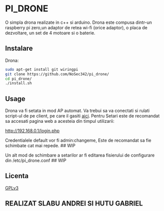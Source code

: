 # PI_DRONE

O simpla drona realizate in c++ si arduino.
Drona este compusa dintr-un raspberry pi zero,un adaptor de retea wi-fi (orice adaptor), 
o placa de dezvoltare, un set de 4 motoare si o baterie.
## Instalare
Drona:
```bash
sudo apt-get install git wiringpi 
git clone https://github.com/NoSec342/pi_drone/
cd pi_drone/ 
./install.sh
```

## Usage
Drona va fi setata in mod AP automat. Va trebui sa va conectati si rulati script-ul de pe client, pe care il gasiti [aici](https://github.com/NoSec342/pi_drone_client/).
Pentru Setari este de recomandat sa accesati pagina web a acesteia din timpul utilizarii:

 http://192.168.0.1/login.php

Credentialele default vor fi admin:changeme, Este de recomandat sa fie schimbate cat mai repede. ## WIP

Un alt mod de schimbare a setarilor ar fi editarea fisierului de configurare din /etc/pi_drone.conf ## WIP 

## Licenta
[GPLv3](https://www.gnu.org/licenses/quick-guide-gplv3.html)

## REALIZAT SLABU ANDREI SI HUTU GABRIEL
